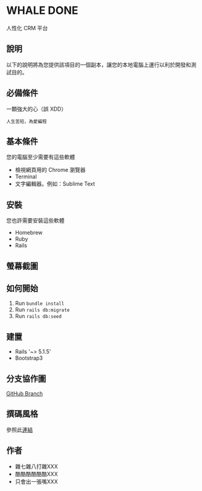 # WHALE DONE

人性化 CRM 平台

## 說明

以下的說明將為您提供該項目的一個副本，讓您的本地電腦上運行以利於開發和測試目的。


## 必備條件

一顆強大的心（誤 XDD）
```
人生苦短，為愛編程
```

## 基本條件

您的電腦至少需要有這些軟體

* 檢視網頁用的 Chrome 瀏覽器
* Terminal
* 文字編輯器。例如：Sublime Text 


## 安裝

您也許需要安裝這些軟體

* Homebrew
* Ruby
* Rails


## 螢幕截圖



## 如何開始

1. Run `bundle install`
2. Run `rails db:migrate`
3. Run `rails db:seed`


## 建置

- Rails '~> 5.1.5'
- Bootstrap3


## 分支協作圖

[GitHub Branch](https://github.com/beranemo/whale/network)

## 撰碼風格

參照此[連結](https://github.com/github/rubocop-github/blob/master/STYLEGUIDE.md)

## 作者

- 雜七雜八打雜XXX
- 酷酷酷酷酷酷XXX
- 只會出一張嘴XXX

